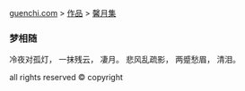 [guenchi.com](https://guenchi.github.io) > [作品](0x0000.md) > [馨月集](0x0101.md)


### 梦相随

冷夜对孤灯，
一抹残云，
凄月。
悲风乱疏影，
两蹙愁眉，
清泪。





all rights reserved © copyright
